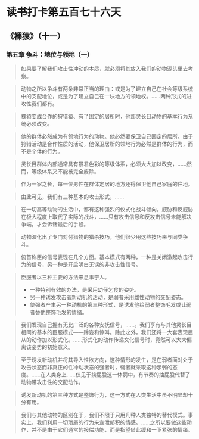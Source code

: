 # 读书打卡第五百七十六天
## 《裸猿》（十一）
### 第五章 争斗：地位与领地（一）

> 如果要了解我们攻击性冲动的本质，就必须将其放入我们的动物源头里去考察。

> 动物之所以争斗有两条非常正当的理由：或是为了建立自己在社会等级系统中的支配地位，或是为了建立自己在一块地方的领地权。……两种形式的进攻性我们都有。

> 裸猿变成合作的狩猎猿、有了固定的居所时，他那灵长目动物的基本行为系统必须改变。

> 他的群体必然成为有领地行为的动物。他必然要保卫自己固定的居所。由于狩猎活动是合作性质的活动，他保卫居所的领地行为必然是群体的行为，而不是个体的行为。

> 灵长目群体内部通常具有暴君色彩的等级体系，必须大大加以改变，……然而，等级体系又不能被完全废除。

> 作为一家之长，每一位男性在群体定居的地方还得保卫他自己家庭的住地。

> 由此可见，我们有三种基本的攻击形式，……

> 在一切高等动物的生活中，都有这种强烈的仪式化战斗倾向。威胁和反威胁在极大程度上取代了实际的战斗，……只有攻击信号和反攻击信号未能解决争端，才会诉诸最后的手段。

> 动物演化出了专门对付猎物的猎杀技巧，他们很少用这些技巧来与同类争斗。

> 俯首称臣的信号表现在几个方面。基本模式有两种，一种是关闭激起攻击行为的信号，另一种是开启明白无误的非攻击性信号。

> 臣服者以三种主要的方法来息事宁人。
> * 一种特别有效的办法，是采用幼仔乞食的姿势。
> * 另一种诱发攻击者新动机的活动，是弱者采用雌性动物的交配姿态。
> * 使强者产生另一种动机的第三种形式，是诱发他给弱者整饰毛发或让弱者替他整饰毛发的情绪。

> 我们发现自己握有无比广泛的各种安抚信号，……。我们享有与其他灵长目相同的基本的臣服模式——蹲姿和惊叫。除此之外，我们还将一大套表现屈从的动作加以形式化。……形式化的动作传递文化信号时，竟然可以大大偏离该姿势的初始意义。

> 至于诱发新动机并将其导入性欲方向，这种情形的发生，是在弱者面对处于攻击状态而非真正的性冲动状态的强者时，弱者就采取这种示弱的态度。……在人类身上……仅见于挨屁股这一体罚中，有节奏的抽屁股代替了动物带攻击性的交配动作。

> 诱发新动机的第三种方式是整饰行为，这一方式在人类生活中虽不明显却十分有用。

> 我们与其他动物的区别在于，我们不限于只用几种人类独特的替代模式。事实上，我们利用一切琐屑的行为来宣泄郁积的情感。……之所以要做这些动作，并不是由于它们通常的报偿功能，而是指望借此缓和一下紧张的情绪。